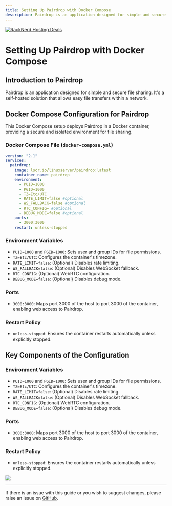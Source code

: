 ```yaml
---
title: Setting Up Pairdrop with Docker Compose
description: Pairdrop is an application designed for simple and secure file sharing. It's a self-hosted solution that allows easy file transfers within a network.
---
```

<a href="https://my.racknerd.com/aff.php?aff=5792&ref=techdox.nz" target="_blank">
    <img src="https://racknerd.com/banners/728x90.gif" alt="RackNerd Hosting Deals">
</a>

# Setting Up Pairdrop with Docker Compose

## Introduction to Pairdrop

Pairdrop is an application designed for simple and secure file sharing. It's a self-hosted solution that allows easy file transfers within a network.

## Docker Compose Configuration for Pairdrop

This Docker Compose setup deploys Pairdrop in a Docker container, providing a secure and isolated environment for file sharing.

### Docker Compose File (`docker-compose.yml`)

```yaml
version: "2.1"
services:
  pairdrop:
    image: lscr.io/linuxserver/pairdrop:latest
    container_name: pairdrop
    environment:
      - PUID=1000
      - PGID=1000
      - TZ=Etc/UTC
      - RATE_LIMIT=false #optional
      - WS_FALLBACK=false #optional
      - RTC_CONFIG= #optional
      - DEBUG_MODE=false #optional
    ports:
      - 3000:3000
    restart: unless-stopped
```

### Environment Variables
- `PUID=1000` and `PGID=1000`: Sets user and group IDs for file permissions.
- `TZ=Etc/UTC`: Configures the container's timezone.
- `RATE_LIMIT=false`: (Optional) Disables rate limiting.
- `WS_FALLBACK=false`: (Optional) Disables WebSocket fallback.
- `RTC_CONFIG`: (Optional) WebRTC configuration.
- `DEBUG_MODE=false`: (Optional) Disables debug mode.

### Ports
- `3000:3000`: Maps port 3000 of the host to port 3000 of the container, enabling web access to Pairdrop.

### Restart Policy
- `unless-stopped`: Ensures the container restarts automatically unless explicitly stopped.

## Key Components of the Configuration
### Environment Variables
- `PUID=1000` and `PGID=1000`: Sets user and group IDs for file permissions.
- `TZ=Etc/UTC`: Configures the container's timezone.
- `RATE_LIMIT=false`: (Optional) Disables rate limiting.
- `WS_FALLBACK=false`: (Optional) Disables WebSocket fallback.
- `RTC_CONFIG`: (Optional) WebRTC configuration.
- `DEBUG_MODE=false`: (Optional) Disables debug mode.

### Ports
- `3000:3000`: Maps port 3000 of the host to port 3000 of the container, enabling web access to Pairdrop.

### Restart Policy
- `unless-stopped`: Ensures the container restarts automatically unless explicitly stopped.


<a href="https://www.buymeacoffee.com/techdox"><img src="https://img.buymeacoffee.com/button-api/?text=Buy me a cup of tea&emoji=🍵&slug=techdox&button_colour=FFDD00&font_colour=000000&font_family=Cookie&outline_colour=000000&coffee_colour=ffffff" /></a>


---

If there is an issue with this guide or you wish to suggest changes, please raise an issue on [GitHub](https://github.com/Techdox/techdox-docs).

